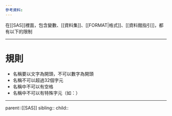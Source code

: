 ```yaml
---
參考資料:
---
```

在[[SAS]]裡面，包含變數、[[資料集]]、[[FORMAT|格式]]、[[資料館指引]]，都有以下的限制
- - -
# 規則
- 名稱要以文字為開頭，不可以數字為開頭
- 名稱不可以超過32個字元
- 名稱中不可以有空格
- 名稱中不可以有特殊字元（如：）
- - -
parent::[[SAS]]
sibling::
child::